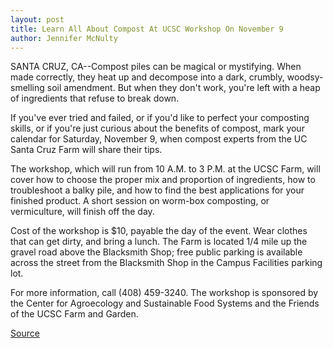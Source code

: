 ```yaml
---
layout: post
title: Learn All About Compost At UCSC Workshop On November 9
author: Jennifer McNulty
---
```


SANTA CRUZ, CA--Compost piles can be magical or mystifying. When made  correctly, they heat up and decompose into a dark, crumbly, woodsy-smelling  soil amendment. But when they don't work, you're left with a heap of  ingredients that refuse to break down.

If you've ever tried and failed, or if you'd like to perfect your  composting skills, or if you're just curious about the benefits of compost,  mark your calendar for Saturday, November 9, when compost experts from  the UC Santa Cruz Farm will share their tips.

The workshop, which will run from 10 A.M. to 3 P.M. at the UCSC Farm,  will cover how to choose the proper mix and proportion of ingredients, how  to troubleshoot a balky pile, and how to find the best applications for your  finished product. A short session on worm-box composting, or vermiculture,  will finish off the day.

Cost of the workshop is $10, payable the day of the event. Wear clothes  that can get dirty, and bring a lunch. The Farm is located 1/4 mile up the  gravel road above the Blacksmith Shop; free public parking is available  across the street from the Blacksmith Shop in the Campus Facilities parking  lot.

For more information, call (408) 459-3240. The workshop is sponsored  by the Center for Agroecology and Sustainable Food Systems and the Friends  of the UCSC Farm and Garden.

[Source](http://www1.ucsc.edu/news_events/press_releases/archive/96-97/10-96/101196-Learn_all_about_com.html "Permalink to 101196-Learn_all_about_com")